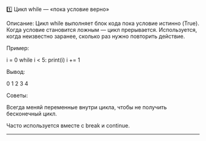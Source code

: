 1️⃣ Цикл while — «пока условие верно»

Описание:
Цикл while выполняет блок кода пока условие истинно (True).
Когда условие становится ложным — цикл прерывается.
Используется, когда неизвестно заранее, сколько раз нужно повторить действие.

Пример:

i = 0
while i < 5:
    print(i)
    i += 1


Вывод:

0
1
2
3
4


Советы:

Всегда меняй переменные внутри цикла, чтобы не получить бесконечный цикл.

Часто используется вместе с break и continue.

---
